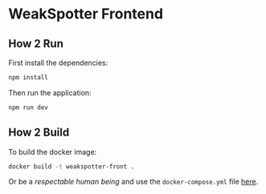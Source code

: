 # WeakSpotter Frontend

## How 2 Run

First install the dependencies:

```bash
npm install
```

Then run the application:

```bash
npm run dev
```

## How 2 Build

To build the docker image:

```bash
docker build -t weakspotter-front .
```

Or be a *respectable human being* and use the `docker-compose.yml` file [here](../docker-compose.yml).
